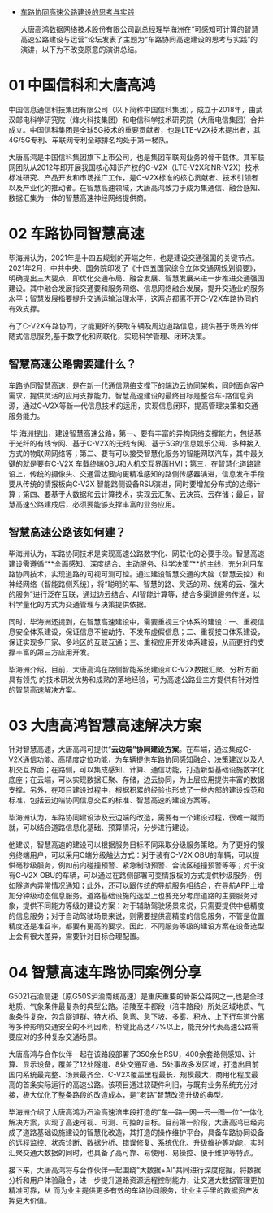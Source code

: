 - [车路协同高速公路建设的思考与实践](http://www.iitraffic.com/index.php?c=msg&id=2972&)

  大唐高鸿数据网络技术股份有限公司副总经理毕海洲在“可感知可计算的智慧高速公路建设与运营”论坛发表了主题为“车路协同高速建设的思考与实践”的演讲，以下为不改变原意的演讲总结。

# 01 中国信科和大唐高鸿

​     中国信息通信科技集团有限公司（以下简称中国信科集团），成立于2018年，由武汉邮电科学研究院（烽火科技集团）和电信科学技术研究院（大唐电信集团）合并成立。中国信科集团是全球5G技术的重要贡献者，也是LTE-V2X技术提出者，其4G/5G专利、车联网专利全球排名均处于第一梯队。

​     大唐高鸿是中国信科集团旗下上市公司，也是集团车联网业务的骨干载体。其车联网团队从2012年即开展我国核心知识产权的C-V2X（LTE-V2X和NR-V2X）技术标准研究、产品开发和市场推广工作，是C-V2X标准的核心贡献者、技术引领者以及产业化的推动者。在智慧高速领域，大唐高鸿致力于成为集通信、融合感知、数据汇集为一体的智慧高速神经网络提供商。

# 02 车路协同智慧高速

​     毕海洲认为，2021年是十四五规划的开端之年，也是建设交通强国的关键节点。2021年2月，中共中央、国务院印发了《十四五国家综合立体交通网规划纲要》，明确提出三大要点，即优化交通布局、融合发展、智慧发展来进一步推进交通强国建设。其中融合发展指交通要和服务网络、信息网络融合发展，提升交通业的服务水平；智慧发展指要提升交通运输治理水平，这两点都离不开C-V2X车路协同的有效支撑。

   有了C-V2X车路协同，才能更好的获取车辆及周边道路信息，提供基于场景的伴随式信息服务,基于数字化和网联化，实现科学管理、闭环决策。

## 智慧高速公路需要建什么？

   车路协同智慧高速，是在新一代通信网络支撑下的端边云协同架构，同时面向客户需求，提供灵活的应用支撑能力。智慧高速建设的最终目标是整合车-路信息资源，通过C-V2X等新一代信息技术的运用，实现信息闭环，提高管理决策和交通服务能力。

​    毕 海洲提出，建设智慧高速公路，第一、要有丰富的异构网络支撑能力，包括基于光纤的有线专网、基于C-V2X的无线专网、基于5G的信息娱乐公网、多种接入方式的物联网网络等；第二、要有可以接受智慧化服务的智能网联汽车，其中最关键的就是要有C-V2X  车载终端OBU和人机交互界面HMI；第三，在智慧化道路建设上，传统的摄像头、交通雷达要向更精准感知的路侧传感器演进，信息发布手段要从传统的情报板向C-V2X  智能路侧设备RSU演进，同时要增加分布式的边缘计算；第四、要基于大数据和云计算技术，实现云汇聚、云决策、云存储；最后，智慧高速公路建成后，必须要能够支撑丰富的业务应用。

## 智慧高速公路该如何建？

   毕海洲认为，车路协同技术是实现高速公路数字化、网联化的必要手段。智慧高速建设需遵循“**全面感知、深度结合、主动服务、科学决策”**的主线，充分利用车路协同技术，实现道路的可视可测可控。通过建设智慧交通的大脑（智慧云控）和神经网络（智能路侧系统），将“聪明的车、智慧的路、灵活的网、统筹的云、强大的服务”进行泛在互联，通过边云结合、AI智能计算等，结合多渠道服务传递，以科学量化的方式为交通管理与决策提供依据。

   同时，毕海洲还提到，在智慧高速建设中，需要重视三个体系的建设：一、重视信息安全体系建设，保证信息不被劫持、不发布虚假信息；二、重视接口体系建设，保证实现多厂家、多地区的互联互通；三、重视应用开发体系建设，从而更好的支撑丰富的第三方应用开发。

   毕海洲介绍，目前，大唐高鸿在路侧智能系统建设和C-V2X数据汇聚、分析方面具有领先 的技术研发优势和成熟的落地经验，可为高速公路业主方提供有针对性的智慧高速解决方案。

# 03 大唐高鸿智慧高速解决方案

   针对智慧高速，大唐高鸿可提供“**云边端”协同建设方案**。在车端，通过集成C-V2X通信功能、高精度定位功能，为车辆提供车路协同感知融合、决策建议以及人机交互界面；在路侧，可以集成感知、计算、通信功能，打造新型基础设施数字化底座；在云端，可以实现数据汇聚、存储，边云协同，为上层应用提供丰富的数据支撑。另外，在项目建设过程中，根据积累的经验也形成了一些内部的建设规范和标准，包括云边端协同信息交互的标准、智慧高速的建设方案等。

   毕海洲认为，车路协同建设涉及云边端的改造，需要有一个建设过程，很难一蹴而就，可以结合道路信息化基础、预算情况，分步进行建设。

​    他建议，智慧高速的建设可以根据服务目标不同采取分级服务策略。为了更好的服务终端用户，可以采用C端分级触达方式：对于装有C-V2X  OBU的车辆，可以提供毫秒级服务，例如前向碰撞预警、紧急制动预警、合流区碰撞预警等等；对于没有C-V2X  OBU的车辆，可以通过在路侧部署可变情报板的方式提供秒级服务，例如隧道内异常情况通知；此外，还可以跟传统的导航服务相结合，在导航APP上增加分钟级动态信息服务。道路基础设施的选型上也要充分考虑道路的主要服务对象，提供不同能力等级的建设方案：对于辅助驾驶场景来说，只需要提供中低精度的信息服务；对于自动驾驶场景来说，则需要提供高精度的信息服务，不管是位置精度还是准召率，都要有更高的要求。因此，不同服务等级的建设方案在设备选型上会有很大差异，需要针对目标合理配置。

# 04 智慧高速车路协同案例分享

​     G5021石渝高速（原G50S沪渝南线高速）是重庆重要的骨架公路网之一,也是全球地质、气象条件最复杂的典型公路。涪陵至丰都段（涪丰路段）所处区域地质、气象条件复杂，包含隧道群、特大桥、急弯、急下坡、多雾、积水、上下行车道分离等多种影响交通安全的不利因素，桥隧比高达47%以上，能充分代表高速公路需要应对的多种复杂交通场景。

​     大唐高鸿与合作伙伴一起在该路段部署了350余台RSU，400余套路侧感知、计算、显示设备，覆盖了12处隧道、8处交通互通、5处事故多发区域，打造出目前国内系统最完整、场景最齐全、C-V2X覆盖里程最长、规模最大、商用化程度最高的首条实际运行的高速公路。该项目通过软硬件利旧，与既有业务系统充分对接，极大优化了整条路段的改造成本，是“老路”智慧改造升级的典型。

​     毕海洲介绍了大唐高鸿为石渝高速涪丰段打造的“车—路—网—云—图—位”一体化解决方案，实现了高速可视、可测、可控的目标。目前第一阶段，大唐高鸿已经完成了道路基础设施建设的智慧化改造，其打造的操作维护平台，具备车路协同设备的远程监控、状态诊断、数据分析、错误修复、系统优化、升级维护等功能，实时汇聚交通大数据的同时，也具备了高可靠、易使用、易操控、便于维护等特点。

   接下来，大唐高鸿将与合作伙伴一起围绕“大数据+AI”共同进行深度挖掘，将数据分析和用户体验融合，进一步提升道路资源远程控制能力，让交通大数据管理更加精准可靠，从 而为业主提供更多有效的车路协同服务，让业主手里的数据资产发挥更大价值。